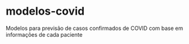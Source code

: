 # modelos-covid
Modelos para previsão de casos confirmados de COVID com base em informações de cada paciente
